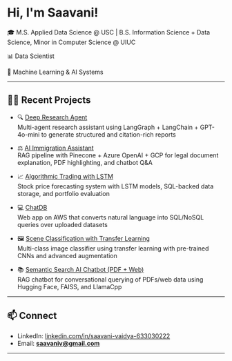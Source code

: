 # Hi, I'm Saavani!  

🎓 M.S. Applied Data Science @ USC | B.S. Information Science + Data Science, Minor in Computer Science @ UIUC 

📊 Data Scientist 

🤖 Machine Learning & AI Systems

---

## 👩‍💻 Recent Projects 

- 🔍 [Deep Research Agent](https://github.com/YOUR_GITHUB_USERNAME/deep-research-agent)  
  Multi-agent research assistant using LangGraph + LangChain + GPT-4o-mini to generate structured and citation-rich reports  

- ⚖️ [AI Immigration Assistant](https://github.com/YOUR_GITHUB_USERNAME/ai-immigration-assistant)  
  RAG pipeline with Pinecone + Azure OpenAI + GCP for legal document explanation, PDF highlighting, and chatbot Q&A  

- 📈 [Algorithmic Trading with LSTM](https://github.com/YOUR_GITHUB_USERNAME/algorithmic-trading-lstm)  
  Stock price forecasting system with LSTM models, SQL-backed data storage, and portfolio evaluation  

- 💻 [ChatDB](https://github.com/YOUR_GITHUB_USERNAME/chatdb)  
  Web app on AWS that converts natural language into SQL/NoSQL queries over uploaded datasets  

- 🖼️ [Scene Classification with Transfer Learning](https://github.com/YOUR_GITHUB_USERNAME/scene-classification-transfer)  
  Multi-class image classifier using transfer learning with pre-trained CNNs and advanced augmentation  

- 📚 [Semantic Search AI Chatbot (PDF + Web)](https://github.com/YOUR_GITHUB_USERNAME/semantic-search-chatbot)  
  RAG chatbot for conversational querying of PDFs/web data using Hugging Face, FAISS, and LlamaCpp  

---

## 📫 Connect  
- LinkedIn: [linkedin.com/in/saavani-vaidya-633030222](https://www.linkedin.com/in/saavani-vaidya-633030222/)  
- Email: **saavaniv@gmail.com**

---

<!--
**saavaniv/saavaniv** is a ✨ _special_ ✨ repository because its `README.md` (this file) appears on your GitHub profile.

Here are some ideas to get you started:

- 🔭 I’m currently working on ...
- 🌱 I’m currently learning ...
- 👯 I’m looking to collaborate on ...
- 🤔 I’m looking for help with ...
- 💬 Ask me about ...
- 📫 How to reach me: ...
- 😄 Pronouns: ...
- ⚡ Fun fact: ...
-->
